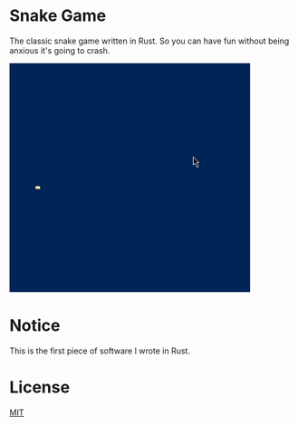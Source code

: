 # Snake Game
The classic snake game written in Rust. So you can have fun without being anxious it's going to crash. 

![Demo](snake.gif)

# Notice
This is the first piece of software I wrote in Rust.

# License
[MIT](LICENSE)
